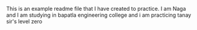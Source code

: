 This is an  example readme file that I have created to practice. I am Naga and I am studying in bapatla engineering college and i am practicing tanay sir's level zero
